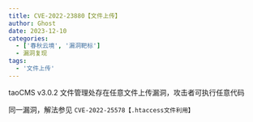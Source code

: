 ```yaml
---
title: CVE-2022-23880【文件上传】
author: Ghost
date: 2023-12-10
categories:
  - ['春秋云境', '漏洞靶标']
  - 漏洞复现
tags:
  - '文件上传'
---
```


taoCMS v3.0.2 文件管理处存在任意文件上传漏洞，攻击者可执行任意代码

同一漏洞，解法参见 `CVE-2022-25578【.htaccess文件利用】` 
